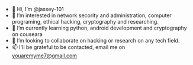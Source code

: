 - 👋 Hi, I’m @jassey-101
- 👀 I’m interested in network secority and administration, computer programing, ethical hacking, cryptography and researching.
- 🌱 I’m currently learning python, android development and cryptography on couseara
- 💞️ I’m looking to collaborate on hacking or research on any tech field.
- 📫 I'll be grateful to be contacted, email me on youaremyme7@gmail.com

<!---
jassey-101/jassey-101 is a ✨ special ✨ repository because its `README.md` (this file) appears on your GitHub profile.
You can click the Preview link to take a look at your changes.
--->
